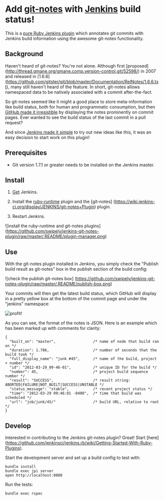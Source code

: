 # Add [git-notes](http://man.github.com/git/git-notes.html) with [Jenkins](http://jenkins-ci.org/) build status!

This is a [pure Ruby Jenkins plugin](https://github.com/jenkinsci/jenkins.rb) which annotates git commits with Jenkins
build information using the awesome git-notes functionality.


## Background

Haven't heard of git-notes?  You're not alone.  Although first [proposed]
(http://thread.gmane.org/gmane.comp.version-control.git/52598/) in 2007 and released in [1.6.6]
(https://github.com/gitster/git/blob/master/Documentation/RelNotes/1.6.6.txt), many still haven't heard of the feature.
In short, git-notes allows namespaced data to be natively associated with a commit after-the-fact.

So git-notes seemed like it might a good place to store meta-information like build status, both for human and
programmatic consumption, but then [GitHub made it irresistible](https://github.com/blog/707-git-notes-display) by
displaying the notes prominently on commit pages.  Ever wanted to see the build status of the last commit in a pull
request?

And since [Jenkins made it simple](http://jenkins-ci.org/content/beginning-new-era-ruby-plugins-now-reality) to try out
new ideas like this, it was an easy decision to start work on this plugin!


## Prerequisites

* Git version 1.7.1 or greater needs to be installed on the Jenkins master.


## Install

1. [Get](https://jenkins-ci.org/) Jenkins.

2. Install the [ruby-runtime](http://jenkins-ci.org/plugin/ruby-runtime/) plugin and the [git-notes]
(https://wiki.jenkins-ci.org/display/JENKINS/git-notes+Plugin) plugin.

3. Restart Jenkins.

![install the ruby-runtime and git-notes plugins]
(https://github.com/swipely/jenkins-git-notes-plugin/raw/master/.README/plugin-manager.png)


## Use

With the git-notes plugin installed in Jenkins, you simply check the "Publish build result as git-notes" box in the
publish section of the build config:

![check the publish git-notes box]
(https://github.com/swipely/jenkins-git-notes-plugin/raw/master/.README/publish-box.png)

Your commits will then get the latest build status, which GitHub will display in a pretty yellow box at the bottom of
the commit page and under the "jenkins" namespace:

![profit!](https://github.com/swipely/jenkins-git-notes-plugin/raw/master/.README/github-view.png)

As you can see, the format of the notes is JSON.  Here is an example which has been marked up with comments for clarity:

    {
      "built_on": "master",                 /* name of node that build ran on */
      "duration": 1.786,                    /* number of seconds that the build took */
      "full_display_name": "junk #45",      /* name of the build, project + number */
      "id": "2012-03-29_09-46-01",          /* unique ID for the build */
      "number": 45,                         /* project build sequence number */
      "result": "SUCCESS",                  /* result string: ABORTED|FAILURE|NOT_BUILT|SUCCESS|UNSTABLE */
      "status_message": "stable",           /* recent project status */
      "time": "2012-03-29 09:46:01 -0400",  /* time that build was scheduled */
      "url": "job/junk/45/"                 /* build URL, relative to root */
    }


## Develop

Interested in contributing to the Jenkins git-notes plugin?  Great!  Start [here]
(https://github.com/jenkinsci/jenkins.rb/wiki/Getting-Started-With-Ruby-Plugins).

Start the development server and set up a build config to test with:

    bundle install
    bundle exec jpi server
    open http://localhost:8080

Run the tests:

    bundle exec rspec

